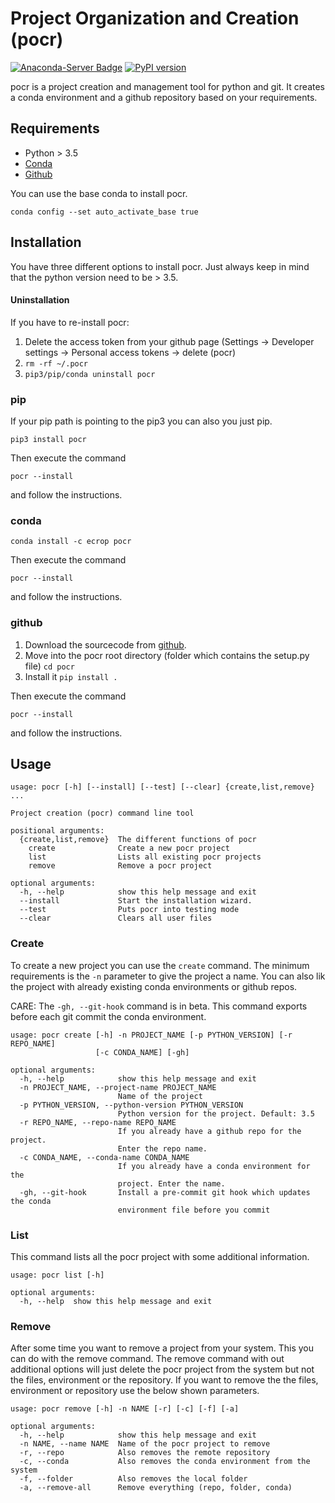# Project Organization and Creation (pocr)

[![Anaconda-Server Badge](https://anaconda.org/ecrop/pyinquirer/badges/installer/conda.svg)](https://conda.anaconda.org/ecrop)
[![PyPI version](https://badge.fury.io/py/pocr.svg)](https://badge.fury.io/py/pocr)

pocr is a project creation and management tool for python and git.
It creates a conda environment and a github repository based on your requirements.


## Requirements
* Python > 3.5
* [Conda](https://docs.conda.io/en/latest/miniconda.html)
* [Github](https://github.com)

You can use the base conda to install pocr. 

```conda config --set auto_activate_base true```

## Installation
You have three different options to install pocr. Just always keep in mind that the python version need to be > 3.5.

#### Uninstallation
If you have to re-install pocr:
1. Delete the access token from your github page  (Settings -> Developer settings -> Personal access tokens -> delete (pocr)
2. ```rm -rf ~/.pocr```
3. ```pip3/pip/conda uninstall pocr```

### pip
If your pip path is pointing to the pip3 you can also you just pip.
```
pip3 install pocr
```

Then execute the command
```
pocr --install
```
and follow the instructions.

### conda
```
conda install -c ecrop pocr
```

Then execute the command
```
pocr --install
```
and follow the instructions.

### github
1. Download the sourcecode from [github](https://github.com/lvoegtlin/pocr).
2. Move into the pocr root directory (folder which contains the setup.py file) ```cd pocr```
3. Install it ```pip install .```

Then execute the command
```
pocr --install
```
and follow the instructions.

## Usage
```
usage: pocr [-h] [--install] [--test] [--clear] {create,list,remove} ...

Project creation (pocr) command line tool

positional arguments:
  {create,list,remove}  The different functions of pocr
    create              Create a new pocr project
    list                Lists all existing pocr projects
    remove              Remove a pocr project

optional arguments:
  -h, --help            show this help message and exit
  --install             Start the installation wizard.
  --test                Puts pocr into testing mode
  --clear               Clears all user files

```

### Create
To create a new project you can use the ```create``` command. 
The minimum requirements is the ```-n``` parameter to give the project a name.
You can also lik the project with already existing conda environments or github repos.

CARE:
The ```-gh, --git-hook``` command is in beta. This command exports before each git commit the conda environment.

```
usage: pocr create [-h] -n PROJECT_NAME [-p PYTHON_VERSION] [-r REPO_NAME]
                   [-c CONDA_NAME] [-gh]

optional arguments:
  -h, --help            show this help message and exit
  -n PROJECT_NAME, --project-name PROJECT_NAME
                        Name of the project
  -p PYTHON_VERSION, --python-version PYTHON_VERSION
                        Python version for the project. Default: 3.5
  -r REPO_NAME, --repo-name REPO_NAME
                        If you already have a github repo for the project.
                        Enter the repo name.
  -c CONDA_NAME, --conda-name CONDA_NAME
                        If you already have a conda environment for the
                        project. Enter the name.
  -gh, --git-hook       Install a pre-commit git hook which updates the conda
                        environment file before you commit

```

### List
This command lists all the pocr project with some additional information. 
```
usage: pocr list [-h]

optional arguments:
  -h, --help  show this help message and exit

```

### Remove
After some time you want to remove a project from your system. 
This you can do with the remove command.
The remove command with out additional options will just delete the pocr project from the system but not the files, environment or the repository.
If you want to remove the the files, environment or repository use the below shown parameters.

```
usage: pocr remove [-h] -n NAME [-r] [-c] [-f] [-a]

optional arguments:
  -h, --help            show this help message and exit
  -n NAME, --name NAME  Name of the pocr project to remove
  -r, --repo            Also removes the remote repository
  -c, --conda           Also removes the conda environment from the system
  -f, --folder          Also removes the local folder
  -a, --remove-all      Remove everything (repo, folder, conda)

```
